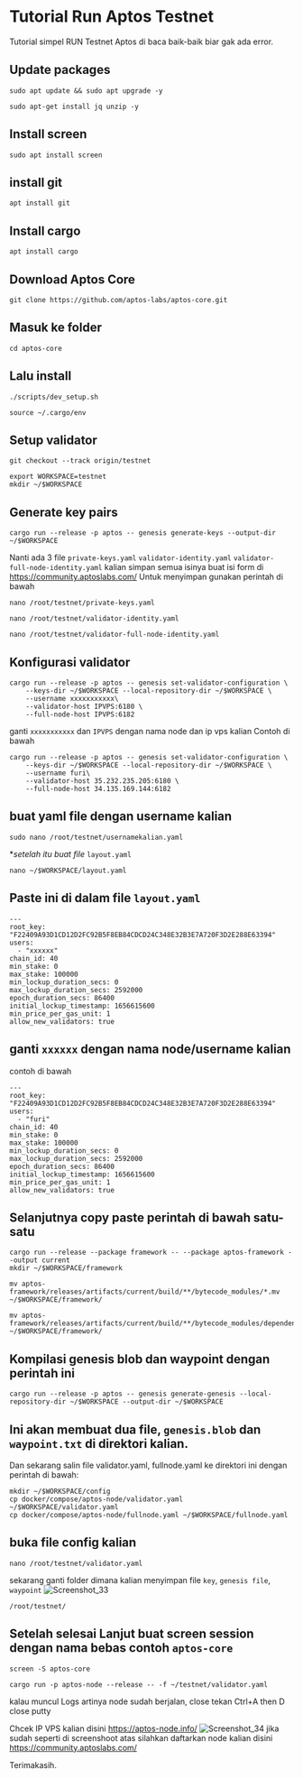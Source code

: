 # Tutorial Run Aptos Testnet
Tutorial simpel RUN Testnet Aptos di baca baik-baik biar gak ada error. 

## Update packages

```
sudo apt update && sudo apt upgrade -y
```
```
sudo apt-get install jq unzip -y
```
## Install screen
```
sudo apt install screen
```
## install git
```
apt install git
```
## Install cargo
```
apt install cargo
```
## Download Aptos Core
```
git clone https://github.com/aptos-labs/aptos-core.git
```
## Masuk ke folder
```
cd aptos-core
```
## Lalu install
```
./scripts/dev_setup.sh
```
```
source ~/.cargo/env
```
## Setup validator
```
git checkout --track origin/testnet
```
```
export WORKSPACE=testnet
mkdir ~/$WORKSPACE
```
## Generate key pairs
```
cargo run --release -p aptos -- genesis generate-keys --output-dir ~/$WORKSPACE
```
Nanti ada 3 file `private-keys.yaml` `validator-identity.yaml` `validator-full-node-identity.yaml` kalian simpan semua isinya buat isi form di https://community.aptoslabs.com/
Untuk menyimpan gunakan perintah di bawah
```
nano /root/testnet/private-keys.yaml
```
```
nano /root/testnet/validator-identity.yaml
```
```
nano /root/testnet/validator-full-node-identity.yaml
```
## Konfigurasi validator
```
cargo run --release -p aptos -- genesis set-validator-configuration \
    --keys-dir ~/$WORKSPACE --local-repository-dir ~/$WORKSPACE \
    --username xxxxxxxxxxx\
    --validator-host IPVPS:6180 \
    --full-node-host IPVPS:6182
```
ganti `xxxxxxxxxxx` dan `IPVPS` dengan nama node dan ip vps kalian
Contoh di bawah
```
cargo run --release -p aptos -- genesis set-validator-configuration \
    --keys-dir ~/$WORKSPACE --local-repository-dir ~/$WORKSPACE \
    --username furi\
    --validator-host 35.232.235.205:6180 \
    --full-node-host 34.135.169.144:6182
```
## buat yaml file dengan username kalian
```
sudo nano /root/testnet/usernamekalian.yaml
```
**setelah itu buat file* `layout.yaml`
```
nano ~/$WORKSPACE/layout.yaml
```
## Paste ini di dalam file `layout.yaml`
```
---
root_key: "F22409A93D1CD12D2FC92B5F8EB84CDCD24C348E32B3E7A720F3D2E288E63394"
users:
  - "xxxxxx"
chain_id: 40
min_stake: 0
max_stake: 100000
min_lockup_duration_secs: 0
max_lockup_duration_secs: 2592000
epoch_duration_secs: 86400
initial_lockup_timestamp: 1656615600
min_price_per_gas_unit: 1
allow_new_validators: true
```
## ganti `xxxxxx` dengan nama node/username kalian
contoh di bawah
```
---
root_key: "F22409A93D1CD12D2FC92B5F8EB84CDCD24C348E32B3E7A720F3D2E288E63394"
users:
  - "furi"
chain_id: 40
min_stake: 0
max_stake: 100000
min_lockup_duration_secs: 0
max_lockup_duration_secs: 2592000
epoch_duration_secs: 86400
initial_lockup_timestamp: 1656615600
min_price_per_gas_unit: 1
allow_new_validators: true
```
## Selanjutnya copy paste perintah di bawah satu-satu
```
cargo run --release --package framework -- --package aptos-framework --output current
mkdir ~/$WORKSPACE/framework
```
```
mv aptos-framework/releases/artifacts/current/build/**/bytecode_modules/*.mv ~/$WORKSPACE/framework/
```
```
mv aptos-framework/releases/artifacts/current/build/**/bytecode_modules/dependencies/**/*.mv ~/$WORKSPACE/framework/
```

## Kompilasi genesis blob dan waypoint dengan perintah ini
```
cargo run --release -p aptos -- genesis generate-genesis --local-repository-dir ~/$WORKSPACE --output-dir ~/$WORKSPACE
```
## Ini akan membuat dua file, `genesis.blob` dan `waypoint.txt` di direktori kalian.

Dan sekarang salin file validator.yaml, fullnode.yaml ke direktori ini dengan perintah di bawah:
```
mkdir ~/$WORKSPACE/config
cp docker/compose/aptos-node/validator.yaml ~/$WORKSPACE/validator.yaml
cp docker/compose/aptos-node/fullnode.yaml ~/$WORKSPACE/fullnode.yaml
```
## buka file config kalian
```
nano /root/testnet/validator.yaml
```
sekarang ganti folder dimana kalian menyimpan file `key`, `genesis file`, `waypoint`
![Screenshot_33](https://user-images.githubusercontent.com/63885192/177060340-7de70ba9-a995-40ef-8984-575000156e0e.png)

```
/root/testnet/
```
## Setelah selesai Lanjut buat screen session dengan nama bebas contoh `aptos-core`
```
screen -S aptos-core
```
```
cargo run -p aptos-node --release -- -f ~/testnet/validator.yaml
```
kalau muncul Logs artinya node sudah berjalan, close tekan Ctrl+A then D close putty

Chcek IP VPS kalian disini https://aptos-node.info/
![Screenshot_34](https://user-images.githubusercontent.com/63885192/177060451-f35eb797-8d54-4291-a9be-b7e9158cee3d.png)
jika sudah seperti di screenshoot atas silahkan daftarkan node kalian disini https://community.aptoslabs.com/

Terimakasih.

